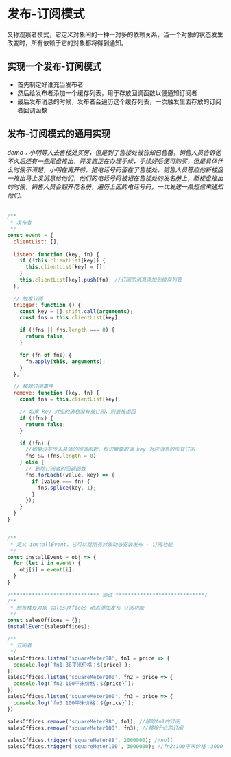 # 发布-订阅模式

又称观察者模式，它定义对象间的一种一对多的依赖关系，当一个对象的状态发生改变时，所有依赖于它的对象都将得到通知。

## 实现一个发布-订阅模式

- 首先制定好谁充当发布者
- 然后给发布者添加一个缓存列表，用于存放回调函数以便通知订阅者
- 最后发布消息的时候，发布者会遍历这个缓存列表，一次触发里面存放的订阅者回调函数

## 发布-订阅模式的通用实现

###### demo：小明等人去售楼处买房，但是到了售楼处被告知已售罄，销售人员告诉他不久后还有一些尾盘推出，开发商正在办理手续，手续好后便可购买，但是具体什么时候不清楚，小明在离开前，把电话号码留在了售楼处，销售人员答应他新楼盘一推出马上发消息给他们，他们的电话号码被记在售楼处的发名册上，新楼盘推出的时候，销售人员会翻开花名册，遍历上面的电话号码，一次发送一条短信来通知他们。

```JavaScript
/**
 * 发布者
 */
const event = {
  clientList: [],
  
  listen: function (key, fn) {
    if (!this.clientList[key]) {
      this.clientList[key] = [];
    }
    this.clientList[key].push(fn); //订阅的消息添加到缓存列表
  },

  // 触发订阅
  trigger: function () {
    const key = [].shift.call(arguments);
    const fns = this.clientList[key];

    if (!fns || fns.length === 0) {
      return false;
    }

    for (fn of fns) {
      fn.apply(this, arguments);
    }
  },

  // 移除订阅事件
  remove: function (key, fn) {
    const fns = this.clientList[key];

    // 如果 key 对应的消息没有被订阅，则直接返回
    if (!fns) {
      return false;
    }

    if (!fn) {
      //如果没有传入具体的回调函数，标识需要取消 key 对应消息的所有订阅
      fns && (fns.length = 0)
    } else {
      // 删除订阅者的回调函数
      fns.forEach((value, key) => {
        if (value === fn) {
          fns.splice(key, 1);
        }
      });
    }
  }
}


/**
 * 定义 installEvent，它可以给所有对象动态安装发布 - 订阅功能 
 */
const installEvent = obj => {
  for (let i in event) {
    obj[i] = event[i];
  }
}

/***************************** 测试 *****************************/ 
/**
 * 给售楼处对象 salesOffices 动态添加发布-订阅功能
 */
const salesOffices = {};
installEvent(salesOffices);

/**
 * 订阅者
 */
salesOffices.listen('squareMeter88', fn1 = price => {
  console.log(`fn1:88平米价格：${price}`);
})
salesOffices.listen('squareMeter100', fn2 = price => {
  console.log(`fn2:100平米价格：${price}`);
})
salesOffices.listen('squareMeter100', fn3 = price => {
  console.log(`fn3:100平米价格：${price}`);
})

salesOffices.remove('squareMeter88', fn1); //移除fn1的订阅
salesOffices.remove('squareMeter100', fn3); //移除fn3的订阅

salesOffices.trigger('squareMeter88', 2000000); //null
salesOffices.trigger('squareMeter100', 3000000); //fn2:100平米价格：3000000
```






